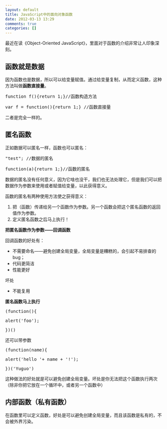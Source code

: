 ```yaml
---
layout: default
title: JavaScript中的面向对象函数
date: 2012-03-13 13:29
comments: true
categories: []
---
```

最近在读《Object-Oriented JavaScript》，里面对于函数的介绍非常让人印象深刻。
<h2>函数就是数据</h2>
因为函数也是数据，所以可以给变量赋值。通过给变量复制，从而定义函数，这种方法叫做<strong>函数直接量</strong>。
<pre>function f(){return 1;}//函数构造方法</pre>
<pre>var f = function(){return 1;} //函数直接量</pre>
二者是完全一样的。
<h2>匿名函数</h2>
正如数据可以匿名一样，函数也可以匿名：
<pre>"test"; //数据的匿名</pre>
<pre>function(a){return 1;}//函数的匿名</pre>
数据的匿名没有任何意义，因为它啥也没干，我们也无法处理它，但是我们可以把数据作为参数来使用或者赋值给变量，以此获得意义。

函数的匿名有两种使用方法使之获得意义：
<ol>
	<li>把（函数）传递给另一个函数作为参数。另一个函数会把这个匿名函数的返回值作为参数。</li>
	<li>定义匿名函数之后马上执行！</li>
</ol>
<strong>把匿名函数作为参数——回调函数</strong>

回调函数的好处有：
<ul>
	<li>不需要命名——避免创建全局变量，全局变量是糟糕的，会引起不易排查的bug；</li>
	<li>代码更简洁</li>
	<li>性能更好</li>
</ul>
坏处
<ul>
	<li>不能复用</li>
</ul>
<strong>匿名函数马上执行</strong>
<pre>(function(){</pre>
<pre>alert('foo');</pre>
<pre>})()</pre>
还可以带参数
<pre>(function(name){</pre>
<pre>alert('hello '+ name + '!');</pre>
<pre>})('Yuguo')</pre>
这种做法的好处就是可以避免创建全局变量。坏处是你无法把这个函数执行两次（除非你把它放在一个循环中，或者另一个函数中）
<h2>内部函数（私有函数）</h2>
在函数里可以定义函数，好处是可以避免创建全局变量，而且该函数是私有的，不会被外界污染。
